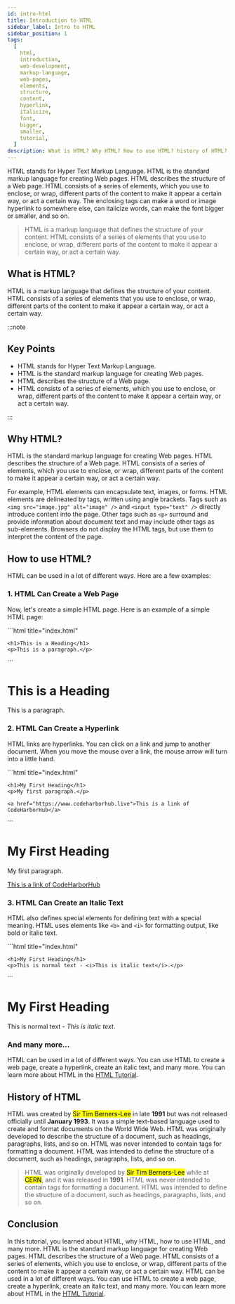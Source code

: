 ```yaml
---
id: intro-html
title: Introduction to HTML
sidebar_label: Intro to HTML
sidebar_position: 1
tags:
  [
    html,
    introduction,
    web-development,
    markup-language,
    web-pages,
    elements,
    structure,
    content,
    hyperlink,
    italicize,
    font,
    bigger,
    smaller,
    tutorial,
  ]
description: What is HTML? Why HTML? How to use HTML? history of HTML? Learn about HTML in this tutorial.
---
```


HTML stands for Hyper Text Markup Language. HTML is the standard markup language for creating Web pages. HTML describes the structure of a Web page. HTML consists of a series of elements, which you use to enclose, or wrap, different parts of the content to make it appear a certain way, or act a certain way. The enclosing tags can make a word or image hyperlink to somewhere else, can italicize words, can make the font bigger or smaller, and so on.

> HTML is a markup language that defines the structure of your content. HTML consists of a series of elements that you use to enclose, or wrap, different parts of the content to make it appear a certain way, or act a certain way.

## What is HTML?

HTML is a markup language that defines the structure of your content. HTML consists of a series of elements that you use to enclose, or wrap, different parts of the content to make it appear a certain way, or act a certain way.

:::note

## Key Points

- HTML stands for Hyper Text Markup Language.
- HTML is the standard markup language for creating Web pages.
- HTML describes the structure of a Web page.
- HTML consists of a series of elements, which you use to enclose, or wrap, different parts of the content to make it appear a certain way, or act a certain way.

:::

## Why HTML?

HTML is the standard markup language for creating Web pages. HTML describes the structure of a Web page. HTML consists of a series of elements, which you use to enclose, or wrap, different parts of the content to make it appear a certain way, or act a certain way.

For example, HTML elements can encapsulate text, images, or forms. HTML elements are delineated by tags, written using angle brackets. Tags such as `<img src="image.jpg" alt="image" />` and `<input type="text" />` directly introduce content into the page. Other tags such as `<p>` surround and provide information about document text and may include other tags as sub-elements. Browsers do not display the HTML tags, but use them to interpret the content of the page.

## How to use HTML?

HTML can be used in a lot of different ways. Here are a few examples:

### 1. HTML Can Create a Web Page

Now, let's create a simple HTML page. Here is an example of a simple HTML page:

<Tabs>
<TabItem value="in the code editor (vscode)" label="in the code editor (vscode)">
```html title="index.html"
<!DOCTYPE html>
<html>
  <head>
    <title>Page Title</title>
  </head>
  <body>

    <h1>This is a Heading</h1>
    <p>This is a paragraph.</p>

  </body>
</html>
```
</TabItem>

<TabItem value="in the browser (chrome)" label="in the browser (chrome)">
<BrowserWindow minHeight="300px" url="http://127.0.0.1:5500/index.html">
    <h1>This is a Heading</h1>
    <p>This is a paragraph.</p>
</BrowserWindow>
</TabItem>
</Tabs>

### 2. HTML Can Create a Hyperlink

HTML links are hyperlinks. You can click on a link and jump to another document. When you move the mouse over a link, the mouse arrow will turn into a little hand.

<Tabs>
<TabItem value="in the code editor (vscode)" label="in the code editor (vscode)">
```html title="index.html"
<!DOCTYPE html>
<html>
  <body>

    <h1>My First Heading</h1>
    <p>My first paragraph.</p>

    <a href="https://www.codeharborhub.live">This is a link of CodeHarborHub</a>

  </body>
</html>
```
</TabItem>

<TabItem value="in the browser (chrome)" label="in the browser (chrome)">
<BrowserWindow minHeight="300px" url="http://127.0.0.1:5500/index.html">
    <h1>My First Heading</h1>
    <p>My first paragraph.</p>
    <a href="https://www.codeharborhub.live">This is a link of CodeHarborHub</a>
</BrowserWindow>
</TabItem>
</Tabs>

### 3. HTML Can Create an Italic Text

HTML also defines special elements for defining text with a special meaning. HTML uses elements like `<b>` and `<i>` for formatting output, like bold or italic text.

<Tabs>
<TabItem value="in the code editor (vscode)" label="in the code editor (vscode)">
```html title="index.html"
<!DOCTYPE html>
<html>
  <body>

    <h1>My First Heading</h1>
    <p>This is normal text - <i>This is italic text</i>.</p>

  </body>
</html>
```
</TabItem>
<TabItem value="in the browser (chrome)" label="in the browser (chrome)">

<BrowserWindow minHeight="300px" url="http://127.0.0.1:5500/index.html">
    <h1>My First Heading</h1>
    <p>This is normal text - <i>This is italic text</i>.</p>
</BrowserWindow>
</TabItem>
</Tabs>

### And many more...

HTML can be used in a lot of different ways. You can use HTML to create a web page, create a hyperlink, create an italic text, and many more. You can learn more about HTML in the [HTML Tutorial](/docs/category/html-tutorial).

## History of HTML

HTML was created by <mark>Sir Tim Berners-Lee</mark> in late **1991** but was not released officially until **January 1993**. It was a simple text-based language used to create and format documents on the World Wide Web. HTML was originally developed to describe the structure of a document, such as headings, paragraphs, lists, and so on. HTML was never intended to contain tags for formatting a document. HTML was intended to define the structure of a document, such as headings, paragraphs, lists, and so on.

> HTML was originally developed by <mark>Sir Tim Berners-Lee</mark> while at <mark>CERN</mark>, and it was released in **1991**. HTML was never intended to contain tags for formatting a document. HTML was intended to define the structure of a document, such as headings, paragraphs, lists, and so on.

## Conclusion

In this tutorial, you learned about HTML, why HTML, how to use HTML, and many more. HTML is the standard markup language for creating Web pages. HTML describes the structure of a Web page. HTML consists of a series of elements, which you use to enclose, or wrap, different parts of the content to make it appear a certain way, or act a certain way. HTML can be used in a lot of different ways. You can use HTML to create a web page, create a hyperlink, create an italic text, and many more. You can learn more about HTML in the [HTML Tutorial](/docs/category/html).
